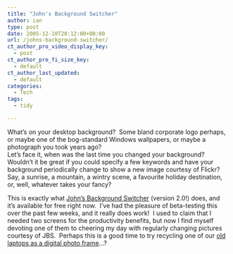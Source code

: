```yaml
---
title: "John's Background Switcher"
author: ian
type: post
date: 2005-12-10T20:12:00+00:00
url: /johns-background-switcher/
ct_author_pro_video_display_key:
  - post
ct_author_pro_fi_size_key:
  - default
ct_author_last_updated:
  - default
categories:
  - Tech
tags:
  - tidy

---
```

<!--kg-card-begin: html-->

What&#8217;s on your desktop background?&nbsp; Some bland corporate logo perhaps, or maybe one of the bog-standard Windows wallpapers, or maybe a photograph you took years ago?  
Let&#8217;s face it, when was the last time you changed your background?&nbsp; Wouldn&#8217;t it be great if you could specify a few keywords and have your background periodically change to show a new image courtesy of Flickr?&nbsp; Say, a sunrise, a mountain, a wintry scene, a favourite holiday destination, or, well, whatever takes your fancy?

This is exactly what [John&#8217;s Background Switcher][1] (version 2.0!) does, and it&#8217;s available for free right now.&nbsp; I&#8217;ve had the pleasure of beta-testing this over the past few weeks, and it really does work!&nbsp; I used to claim that I needed two screens for the productivity benefits, but now I find myself devoting one of them to cheering my day with regularly changing pictures courtesy of JBS.&nbsp; Perhaps this is a good time to try recycling one of our [old laptops as a digital photo frame][2]&#8230;?

<!--kg-card-end: html-->

 [1]: http://www.johnsadventures.com/backend/BackgroundSwitcher/index.html
 [2]: http://del.icio.us/search/?all=%22digital+picture+frame%22+laptop